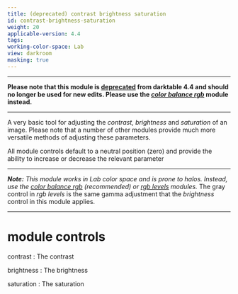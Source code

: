 ```yaml
---
title: (deprecated) contrast brightness saturation
id: contrast-brightness-saturation
weight: 20
applicable-version: 4.4
tags: 
working-color-space: Lab 
view: darkroom
masking: true
---
```


---

**Please note that this module is [deprecated](../../darkroom/processing-modules/deprecated.md) from darktable 4.4 and should no longer be used for new edits. Please use the [_color balance rgb_](./color-balance-rgb.md) module instead.**

---

A very basic tool for adjusting the _contrast_, _brightness_ and _saturation_ of an image. Please note that a number of other modules provide much more versatile methods of adjusting these parameters.

All module controls default to a neutral position (zero) and provide the ability to increase or decrease the relevant parameter

---

_**Note:** This module works in Lab color space and is prone to halos. Instead, use the [color balance rgb](./color-balance-rgb.md) (recommended) or [rgb levels](./rgb-levels.md) modules._  The gray control in _rgb levels_ is the same gamma adjustment that the _brightness_ control in this module applies.

---

# module controls

contrast
: The contrast

brightness
: The brightness

saturation
: The saturation
